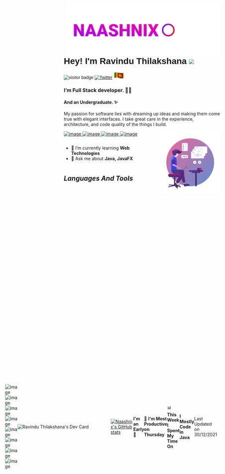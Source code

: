 <img src="./assets/logo.gif" width="500px" align="right" />
<font style="font-family: Helvetica, sans-serif;">

# **Hey! I'm Ravindu Thilakshana** <img src="https://media.giphy.com/media/hvRJCLFzcasrR4ia7z/giphy.gif" width="30px"> 
![visitor badge](https://visitor-badge.glitch.me/badge?page_id=naashnix.naashnix) [![Twitter](https://img.shields.io/twitter/url/https/twitter.com/cloudposse.svg?style=social&label=Follow%20%40naashnix)](https://twitter.com/naashnix)
 <img src="./assets/sl-flag.gif" width="35px">

</font>

 ### I’m Full Stack developer. 🧑‍💻  
 #### And an Undergraduate. ✨
   My passion for software lies with dreaming up ideas and making them come true with elegant interfaces. I take great care in the experience, architecture, and code quality of the things I build. 
 
 <a href="https://wa.me/message/VYIMCELYQL42M1"> 
 
 ![image](https://img.shields.io/badge/WhatsApp-25D366?style=for-the-badge&logo=whatsapp&logoColor=white) </a> <a href="https://t.me/naashnix"> ![image](https://img.shields.io/badge/Telegram-2CA5E0?style=for-the-badge&logo=telegram&logoColor=white) </a> <a href="mailto: naashnix@protonmail.com"> ![image](https://img.shields.io/badge/ProtonMail-8B89CC?style=for-the-badge&logo=protonmail&logoColor=white) </a> <a href="https://www.facebook.com/naashnix/"> ![image](https://img.shields.io/badge/Facebook-1877F2?style=for-the-badge&logo=facebook&logoColor=white) </a>
<img src="./assets/picture.png" align="right" width="200px"> 

<section style="display:flex;">

 
 - 🔭 I’m currently learning **Web Technologies**     
 - 💬 Ask me about **Java, JavaFX** 

</section>

## ***Languages And Tools***

<div style="display:flex; align-items: center; justify-content: center;">

![image](https://img.shields.io/badge/HTML5-E34F26?style=for-the-badge&logo=html5&logoColor=white) ![image](https://img.shields.io/badge/CSS3-1572B6?style=for-the-badge&logo=css3&logoColor=white) ![image](https://img.shields.io/badge/JavaScript-323330?style=for-the-badge&logo=javascript&logoColor=F7DF1E) ![image](https://img.shields.io/badge/Java-ED8B00?style=for-the-badge&logo=java&logoColor=white) ![image](https://img.shields.io/badge/Dart-0175C2?style=for-the-badge&logo=dart&logoColor=white) 
 ![image](https://img.shields.io/badge/MySQL-005C84?style=for-the-badge&logo=mysql&logoColor=white) ![image](https://img.shields.io/badge/Hibernate-59666C?style=for-the-badge&logo=Hibernate&logoColor=white) ![image](https://img.shields.io/badge/Flutter-02569B?style=for-the-badge&logo=flutter&logoColor=white) 
 
 <a href="https://app.daily.dev/Ravind"><img src="https://api.daily.dev/devcards/1a3b4fbeb6654feeb29bf0e0bfeb61ad.png?r=8jt" width="300" alt="Ravindu Thilakshana's Dev Card" align="right"/></a>
 
 
 [![Naashnix's GitHub stats](https://github-readme-stats.vercel.app/api?username=NaashNix&theme=github_dark&show_icons=true)](https://github.com/anuraghazra/github-readme-stats)
 
<!--START_SECTION:waka-->
**I'm an Early 🐤** 

```text
🌞 Morning    17 commits     █████░░░░░░░░░░░░░░░░░░░░   20.0% 
🌆 Daytime    35 commits     ██████████░░░░░░░░░░░░░░░   41.18% 
🌃 Evening    21 commits     ██████░░░░░░░░░░░░░░░░░░░   24.71% 
🌙 Night      12 commits     ███░░░░░░░░░░░░░░░░░░░░░░   14.12%

```
📅 **I'm Most Productive on Thursday** 

```text
Monday       2 commits      ░░░░░░░░░░░░░░░░░░░░░░░░░   2.35% 
Tuesday      19 commits     █████░░░░░░░░░░░░░░░░░░░░   22.35% 
Wednesday    19 commits     █████░░░░░░░░░░░░░░░░░░░░   22.35% 
Thursday     29 commits     ████████░░░░░░░░░░░░░░░░░   34.12% 
Friday       8 commits      ██░░░░░░░░░░░░░░░░░░░░░░░   9.41% 
Saturday     2 commits      ░░░░░░░░░░░░░░░░░░░░░░░░░   2.35% 
Sunday       6 commits      █░░░░░░░░░░░░░░░░░░░░░░░░   7.06%

```


📊 **This Week I Spent My Time On** 

```text
⌚︎ Time Zone: Asia/Colombo

💬 Programming Languages: 
CSS                      1 hr 46 mins        ██████████████░░░░░░░░░░░   57.47% 
HTML                     59 mins             ████████░░░░░░░░░░░░░░░░░   32.11% 
Java                     19 mins             ██░░░░░░░░░░░░░░░░░░░░░░░   10.31% 
GitIgnore file           0 secs              ░░░░░░░░░░░░░░░░░░░░░░░░░   0.11% 
XML                      0 secs              ░░░░░░░░░░░░░░░░░░░░░░░░░   0.0%

🔥 Editors: 
VS Code                  2 hrs 45 mins       ██████████████████████░░░   89.59% 
IntelliJ                 19 mins             ██░░░░░░░░░░░░░░░░░░░░░░░   10.41%

🐱‍💻 Projects: 
Exercises                2 hrs 45 mins       ██████████████████████░░░   89.59% 
POS_Layered              10 mins             █░░░░░░░░░░░░░░░░░░░░░░░░   5.42% 
lamba_expression         8 mins              █░░░░░░░░░░░░░░░░░░░░░░░░   4.46% 
hibernate_project        0 secs              ░░░░░░░░░░░░░░░░░░░░░░░░░   0.38% 
Unknown Project          0 secs              ░░░░░░░░░░░░░░░░░░░░░░░░░   0.15%

💻 Operating System: 
Linux                    3 hrs 4 mins        █████████████████████████   100.0%

```

**I Mostly Code in Java** 

```text
Java                     6 repos             ███████████████░░░░░░░░░░   60.0% 
CSS                      2 repos             █████░░░░░░░░░░░░░░░░░░░░   20.0% 
HTML                     1 repo              ██░░░░░░░░░░░░░░░░░░░░░░░   10.0% 
SCSS                     1 repo              ██░░░░░░░░░░░░░░░░░░░░░░░   10.0%

```



 Last Updated on 30/12/2021
<!--END_SECTION:waka-->
